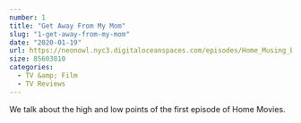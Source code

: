 ```yaml
---
number: 1
title: "Get Away From My Mom"
slug: "1-get-away-from-my-mom"
date: "2020-01-19"
url: https://neonowl.nyc3.digitaloceanspaces.com/episodes/Home_Musing_Episode_1_Get_Away_From_My_Mom.mp3
size: 85603810
categories:
  - TV &amp; Film
  - TV Reviews
---
```

We talk about the high and low points of the first episode of Home Movies.